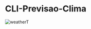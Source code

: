 # CLI-Previsao-Clima

![weatherT](https://github.com/user-attachments/assets/d52911f4-5634-43fa-b5e6-1542d2f08e5f)
